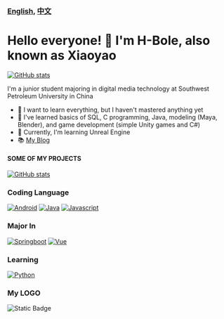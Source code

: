 ### [English](README.md), [中文](README_zh.md)
# Hello everyone! 👋 I'm H-Bole, also known as Xiaoyao
[![GitHub stats](https://github-readme-stats-k8iy7fqrj-H-Bole.vercel.app/api?username=H-Bole&show_icons=true&bg_color=30,e96443,904e95&title_color=fff&text_color=fff)](https://github.com/H-Bole)

I'm a junior student majoring in digital media technology at Southwest Petroleum University in China
- 🔭 I want to learn everything, but I haven't mastered anything yet
- 🌱 I've learned basics of SQL, C programming, Java, modeling (Maya, Blender), and game development (simple Unity games and C#)
- 🤔 Currently, I'm learning Unreal Engine
- 📚 [My Blog](http://fun.xiaoyaostation.xyz "Xiaoyao's Blog")
#### SOME OF MY PROJECTS

[![GitHub stats](https://github-readme-stats-k8iy7fqrj-H-Bole.vercel.app/api/pin/?username=H-Bole&show_icons=true&repo=uestc_login&bg_color=30,e96443,904e95&title_color=fff&text_color=fff)](https://github.com/H-Bole/andriod-studio_work)
### Coding Language

[![Android](https://img.shields.io/badge/-Android-3DDC84?style=flat&logo=Android&logoColor=white)](#)
[![Java](https://img.shields.io/badge/-Java-007396?style=flat&logo=java&logoColor=white)](#)
[![Javascript](https://img.shields.io/badge/-Javascript-ffcc66?style=flat&logo=javascript&logoColor=white)](#)

### Major In

[![Springboot](https://img.shields.io/badge/-Springboot-00cc00?style=flat&logo=springboot&logoColor=white)](#)
[![Vue](https://img.shields.io/badge/-VueJs-003300?style=flat&logo=vue.js&logoColor=white)](#)

### Learning
[![Python](https://img.shields.io/badge/-Python-777BB4?style=flat&logo=python&logoColor=white)](#)


### My LOGO

![Static Badge](https://img.shields.io/badge/%E9%80%8D%E9%81%A5-Happy-rgb(201%2C%2091%2C%200))

